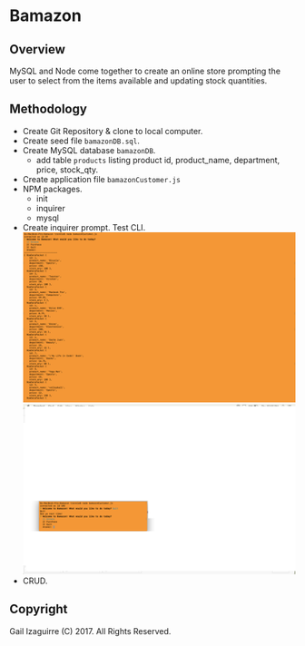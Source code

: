 # Bamazon

## Overview
MySQL and Node come together to create an online store prompting the user to select from the items available and updating stock quantities.


## Methodology
  * Create Git Repository & clone to local computer.
  * Create seed file `bamazonDB.sql`.
  * Create MySQL database `bamazonDB`.
      * add table `products` listing product id, product_name, department, price, stock_qty.
  * Create application file `bamazonCustomer.js`
  * NPM packages.
      * init
      * inquirer
      * mysql
  * Create inquirer prompt.  Test CLI.
    ![browse option](/images/CLI_browse.jpg)
    ![quit option](/images/CLI_quit.png)
  * CRUD.
















## Copyright

  Gail Izaguirre (C) 2017. All Rights Reserved.
